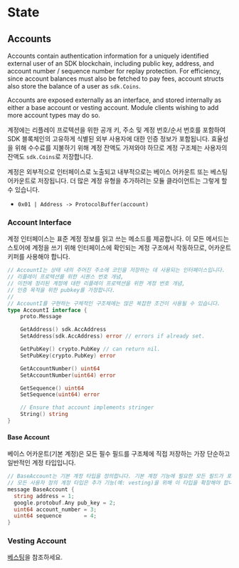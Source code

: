 # State

## Accounts

Accounts contain authentication information for a uniquely identified external user of an SDK blockchain, including public key, address, and account number / sequence number for replay protection. For efficiency, since account balances must also be fetched to pay fees, account structs also store the balance of a user as `sdk.Coins`.

Accounts are exposed externally as an interface, and stored internally as either a base account or vesting account. Module clients wishing to add more account types may do so.

계정에는 리플레이 프로텍션을 위한 공개 키, 주소 및 계정 번호/순서 번호를 포함하여 SDK 블록체인의 고유하게 식별된 외부 사용자에 대한 인증 정보가 포함됩니다. 효율성을 위해 수수료를 지불하기 위해 계정 잔액도 가져와야 하므로 계정 구조체는 사용자의 잔액도 `sdk.Coins`로 저장합니다.

계정은 외부적으로 인터페이스로 노출되고 내부적으로는 베이스 어카운트 또는 베스팅 어카운트로 저장됩니다. 더 많은 계정 유형을 추가하려는 모듈 클라이언트는 그렇게 할 수 있습니다.

- `0x01 | Address -> ProtocolBuffer(account)`



### Account Interface

계정 인터페이스는 표준 계정 정보를 읽고 쓰는 메소드를 제공합니다. 이 모든 메서드는 스토어에 계정을 쓰기 위해 인터페이스에 확인되는 계정 구조에서 작동하므로, 어카운트 키퍼를 사용해야 합니다.

```go
// AccountI는 상태 내의 주어진 주소에 코인을 저장하는 데 사용되는 인터페이스입니다. 
// 리플레이 프로텍션를 위한 시퀀스 번호 개념, 
// 이전에 정리된 계정에 대한 리플레이 프로텍션을 위한 계정 번호 개념, 
// 인증 목적을 위한 pubkey를 가정합니다.
// 
// AccountI를 구현하는 구체적인 구조체에는 많은 복잡한 조건이 사용될 수 있습니다.
type AccountI interface {
	proto.Message

	GetAddress() sdk.AccAddress
	SetAddress(sdk.AccAddress) error // errors if already set.

	GetPubKey() crypto.PubKey // can return nil.
	SetPubKey(crypto.PubKey) error

	GetAccountNumber() uint64
	SetAccountNumber(uint64) error

	GetSequence() uint64
	SetSequence(uint64) error

	// Ensure that account implements stringer
	String() string
}

```



#### Base Account

베이스 어카운트(기본 계정)은 모든 필수 필드를 구조체에 직접 저장하는 가장 단순하고 일반적인 계정 타입입니다.

```go
// BaseAccount는 기본 계정 타입을 정의합니다. 기본 계정 기능에 필요한 모든 필드가 포함되어 있습니다. 
// 모든 사용자 정의 계정 타입은 추가 기능(예: vesting)을 위해 이 타입을 확장해야 합니다.
message BaseAccount {
  string address = 1;
  google.protobuf.Any pub_key = 2;
  uint64 account_number = 3;
  uint64 sequence       = 4;
}

```





### Vesting Account

[베스팅](https://docs.cosmos.network/v0.46/modules/auth/05_vesting.html)을 참조하세요.